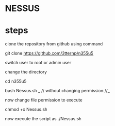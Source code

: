 # NESSUS
# steps

clone the repository from github using command 

git clone https://github.com/3tternp/n355u5

switch user to root or admin user 

change the directory 

cd n355u5

bash Nessus.sh _ // without changing permission //_

now change file permission to execute 

chmod +x Nessus.sh 

now execute the script as 
./Nessus.sh 

